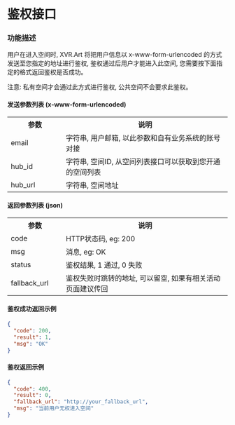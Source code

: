 # 鉴权接口

### 功能描述

用户在进入空间时, XVR.Art 将把用户信息以 x-www-form-urlencoded 的方式发送至您指定的地址进行鉴权, 鉴权通过后用户才能进入此空间, 您需要按下面指定的格式返回鉴权是否成功。

注意: 私有空间才会通过此方式进行鉴权, 公共空间不会要求此鉴权。

#### 发送参数列表 (x-www-form-urlencoded)

<table width="100%">
    <tr>
      <th width="25%">参数</th>
      <th>说明</th>
    </tr>
    <tr>
      <td>email</td>
      <td>字符串, 用户邮箱, 以此参数和自有业务系统的账号对接</td>
    </tr>
    <tr>
      <td>hub_id</td>
      <td>字符串, 空间ID, 从空间列表接口可以获取到您开通的空间列表</td>
    </tr>
    <tr>
      <td>hub_url</td>
      <td>字符串, 空间地址</td>
    </tr>
</table>

#### 返回参数列表 (json)

<table width="100%">
    <tr>
      <th width="25%">参数</th>
      <th>说明</th>
    </tr>
    <tr>
      <td>code</td>
      <td>HTTP状态码, eg: 200</td>
    </tr>
    <tr>
      <td>msg</td>
      <td>消息, eg: OK</td>
    </tr>
    <tr>
      <td>status</td>
      <td>鉴权结果, 1 通过, 0 失败</td>
    </tr>
    <tr>
      <td>fallback_url</td>
      <td>鉴权失败时跳转的地址, 可以留空, 如果有相关活动页面建议传回</td>
    </tr>
</table>

#### 鉴权成功返回示例

```json
{
  "code": 200,
  "result": 1,
  "msg": "OK"
}
```

#### 鉴权返回示例

```json
{
  "code": 400,
  "result": 0,
  "fallback_url": "http://your_fallback_url",
  "msg": "当前用户无权进入空间"
}
```
